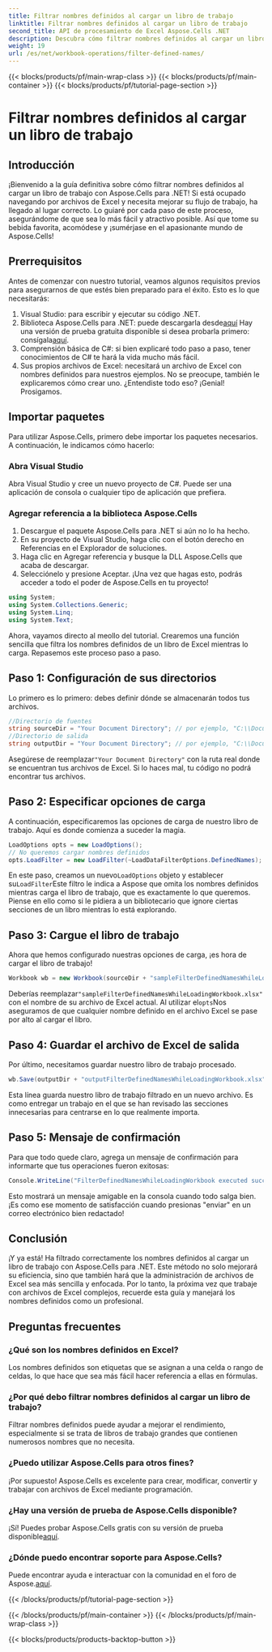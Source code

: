 ```yaml
---
title: Filtrar nombres definidos al cargar un libro de trabajo
linktitle: Filtrar nombres definidos al cargar un libro de trabajo
second_title: API de procesamiento de Excel Aspose.Cells .NET
description: Descubra cómo filtrar nombres definidos al cargar un libro de trabajo con Aspose.Cells para .NET. Guía paso a paso para mejorar el manejo de Excel.
weight: 19
url: /es/net/workbook-operations/filter-defined-names/
---
```


{{< blocks/products/pf/main-wrap-class >}}
{{< blocks/products/pf/main-container >}}
{{< blocks/products/pf/tutorial-page-section >}}

# Filtrar nombres definidos al cargar un libro de trabajo

## Introducción
¡Bienvenido a la guía definitiva sobre cómo filtrar nombres definidos al cargar un libro de trabajo con Aspose.Cells para .NET! Si está ocupado navegando por archivos de Excel y necesita mejorar su flujo de trabajo, ha llegado al lugar correcto. Lo guiaré por cada paso de este proceso, asegurándome de que sea lo más fácil y atractivo posible. Así que tome su bebida favorita, acomódese y ¡sumérjase en el apasionante mundo de Aspose.Cells!
## Prerrequisitos
Antes de comenzar con nuestro tutorial, veamos algunos requisitos previos para asegurarnos de que estés bien preparado para el éxito. Esto es lo que necesitarás:
1. Visual Studio: para escribir y ejecutar su código .NET.
2.  Biblioteca Aspose.Cells para .NET: puede descargarla desde[aquí](https://releases.aspose.com/cells/net/) Hay una versión de prueba gratuita disponible si desea probarla primero: consígala[aquí](https://releases.aspose.com/).
3. Comprensión básica de C#: si bien explicaré todo paso a paso, tener conocimientos de C# te hará la vida mucho más fácil.
4. Sus propios archivos de Excel: necesitará un archivo de Excel con nombres definidos para nuestros ejemplos. No se preocupe, también le explicaremos cómo crear uno.
¿Entendiste todo eso? ¡Genial! Prosigamos.
## Importar paquetes
Para utilizar Aspose.Cells, primero debe importar los paquetes necesarios. A continuación, le indicamos cómo hacerlo:
### Abra Visual Studio
Abra Visual Studio y cree un nuevo proyecto de C#. Puede ser una aplicación de consola o cualquier tipo de aplicación que prefiera.
### Agregar referencia a la biblioteca Aspose.Cells
1. Descargue el paquete Aspose.Cells para .NET si aún no lo ha hecho.
2. En su proyecto de Visual Studio, haga clic con el botón derecho en Referencias en el Explorador de soluciones.
3. Haga clic en Agregar referencia y busque la DLL Aspose.Cells que acaba de descargar.
4. Selecciónelo y presione Aceptar.
¡Una vez que hagas esto, podrás acceder a todo el poder de Aspose.Cells en tu proyecto!
```csharp
using System;
using System.Collections.Generic;
using System.Linq;
using System.Text;
```
Ahora, vayamos directo al meollo del tutorial. Crearemos una función sencilla que filtra los nombres definidos de un libro de Excel mientras lo carga. Repasemos este proceso paso a paso.
## Paso 1: Configuración de sus directorios
Lo primero es lo primero: debes definir dónde se almacenarán todos tus archivos.
```csharp
//Directorio de fuentes
string sourceDir = "Your Document Directory"; // por ejemplo, "C:\\Documentos\\Archivos de Excel\\"
//Directorio de salida
string outputDir = "Your Document Directory"; // por ejemplo, "C:\\Documentos\\Archivos de Excel\\Salida\\"
```
 Asegúrese de reemplazar`"Your Document Directory"` con la ruta real donde se encuentran tus archivos de Excel. Si lo haces mal, tu código no podrá encontrar tus archivos.
## Paso 2: Especificar opciones de carga
A continuación, especificaremos las opciones de carga de nuestro libro de trabajo. Aquí es donde comienza a suceder la magia.
```csharp
LoadOptions opts = new LoadOptions();
// No queremos cargar nombres definidos
opts.LoadFilter = new LoadFilter(~LoadDataFilterOptions.DefinedNames);
```
 En este paso, creamos un nuevo`LoadOptions` objeto y establecer su`LoadFilter`Este filtro le indica a Aspose que omita los nombres definidos mientras carga el libro de trabajo, que es exactamente lo que queremos. Piense en ello como si le pidiera a un bibliotecario que ignore ciertas secciones de un libro mientras lo está explorando.
## Paso 3: Cargue el libro de trabajo
Ahora que hemos configurado nuestras opciones de carga, ¡es hora de cargar el libro de trabajo!
```csharp
Workbook wb = new Workbook(sourceDir + "sampleFilterDefinedNamesWhileLoadingWorkbook.xlsx", opts);
```
 Deberías reemplazar`"sampleFilterDefinedNamesWhileLoadingWorkbook.xlsx"` con el nombre de su archivo de Excel actual. Al utilizar el`opts`Nos aseguramos de que cualquier nombre definido en el archivo Excel se pase por alto al cargar el libro.
## Paso 4: Guardar el archivo de Excel de salida
Por último, necesitamos guardar nuestro libro de trabajo procesado.
```csharp
wb.Save(outputDir + "outputFilterDefinedNamesWhileLoadingWorkbook.xlsx");
```
Esta línea guarda nuestro libro de trabajo filtrado en un nuevo archivo. Es como entregar un trabajo en el que se han revisado las secciones innecesarias para centrarse en lo que realmente importa.
## Paso 5: Mensaje de confirmación
Para que todo quede claro, agrega un mensaje de confirmación para informarte que tus operaciones fueron exitosas:
```csharp
Console.WriteLine("FilterDefinedNamesWhileLoadingWorkbook executed successfully.");
```
Esto mostrará un mensaje amigable en la consola cuando todo salga bien. ¡Es como ese momento de satisfacción cuando presionas "enviar" en un correo electrónico bien redactado!
## Conclusión
¡Y ya está! Ha filtrado correctamente los nombres definidos al cargar un libro de trabajo con Aspose.Cells para .NET. Este método no solo mejorará su eficiencia, sino que también hará que la administración de archivos de Excel sea más sencilla y enfocada. Por lo tanto, la próxima vez que trabaje con archivos de Excel complejos, recuerde esta guía y manejará los nombres definidos como un profesional.
## Preguntas frecuentes
### ¿Qué son los nombres definidos en Excel?  
Los nombres definidos son etiquetas que se asignan a una celda o rango de celdas, lo que hace que sea más fácil hacer referencia a ellas en fórmulas.
### ¿Por qué debo filtrar nombres definidos al cargar un libro de trabajo?  
Filtrar nombres definidos puede ayudar a mejorar el rendimiento, especialmente si se trata de libros de trabajo grandes que contienen numerosos nombres que no necesita.
### ¿Puedo utilizar Aspose.Cells para otros fines?  
¡Por supuesto! Aspose.Cells es excelente para crear, modificar, convertir y trabajar con archivos de Excel mediante programación.
### ¿Hay una versión de prueba de Aspose.Cells disponible?  
 ¡Sí! Puedes probar Aspose.Cells gratis con su versión de prueba disponible[aquí](https://releases.aspose.com/).
### ¿Dónde puedo encontrar soporte para Aspose.Cells?  
Puede encontrar ayuda e interactuar con la comunidad en el foro de Aspose.[aquí](https://forum.aspose.com/c/cells/9).

{{< /blocks/products/pf/tutorial-page-section >}}

{{< /blocks/products/pf/main-container >}}
{{< /blocks/products/pf/main-wrap-class >}}

{{< blocks/products/products-backtop-button >}}
